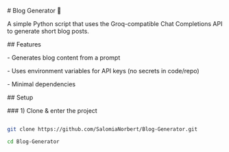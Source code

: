 \# Blog Generator 📝



A simple Python script that uses the Groq-compatible Chat Completions API to generate short blog posts.



\## Features

\- Generates blog content from a prompt

\- Uses environment variables for API keys (no secrets in code/repo)

\- Minimal dependencies



\## Setup



\### 1) Clone \& enter the project

```bash

git clone https://github.com/SalomiaNorbert/Blog-Generator.git

cd Blog-Generator



